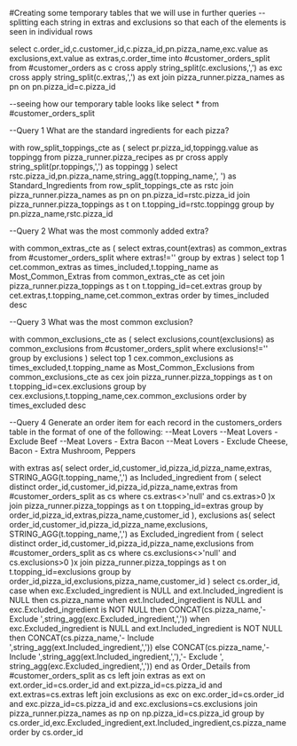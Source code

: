 #Creating some temporary tables that we will use in further queries
--splitting each string in extras and exclusions so that each of the elements is seen in individual rows

select c.order_id,c.customer_id,c.pizza_id,pn.pizza_name,exc.value as exclusions,ext.value as extras,c.order_time
	into #customer_orders_split
	from #customer_orders as c
	cross apply string_split(c.exclusions,',') as exc
	cross apply string_split(c.extras,',') as ext
	join pizza_runner.pizza_names as pn on
		pn.pizza_id=c.pizza_id

--seeing how our temporary table looks like
select * from #customer_orders_split

--Query 1 What are the standard ingredients for each pizza?

with row_split_toppings_cte as
(
	select pr.pizza_id,toppingg.value as toppingg
	from pizza_runner.pizza_recipes as pr
	cross apply string_split(pr.toppings,',') as toppingg
)
select rstc.pizza_id,pn.pizza_name,string_agg(t.topping_name,', ') as Standard_Ingredients
from row_split_toppings_cte as rstc
join pizza_runner.pizza_names as pn on
	pn.pizza_id=rstc.pizza_id
join pizza_runner.pizza_toppings as t on
	t.topping_id=rstc.toppingg
group by pn.pizza_name,rstc.pizza_id

--Query 2 What was the most commonly added extra?

with common_extras_cte as
(
	select extras,count(extras) as common_extras
	from #customer_orders_split
	where extras!=''
	group by extras
)
select top 1 cet.common_extras as times_included,t.topping_name as Most_Common_Extras
from common_extras_cte as cet
join pizza_runner.pizza_toppings as t on
	t.topping_id=cet.extras
group by cet.extras,t.topping_name,cet.common_extras
order by times_included desc

--Query 3 What was the most common exclusion?

with common_exclusions_cte as
(
	select exclusions,count(exclusions) as common_exclusions
	from #customer_orders_split
	where exclusions!=''
	group by exclusions
)
select top 1 cex.common_exclusions as times_excluded,t.topping_name as Most_Common_Exclusions
from common_exclusions_cte as cex
join pizza_runner.pizza_toppings as t on
	t.topping_id=cex.exclusions
group by cex.exclusions,t.topping_name,cex.common_exclusions
order by times_excluded desc

--Query 4 Generate an order item for each record in the customers_orders table in the format of one of the following:
--Meat Lovers
--Meat Lovers - Exclude Beef
--Meat Lovers - Extra Bacon
--Meat Lovers - Exclude Cheese, Bacon - Extra Mushroom, Peppers

with extras as(
	select order_id,customer_id,pizza_id,pizza_name,extras,
		STRING_AGG(t.topping_name,',') as Included_ingredient
	from 
		(
		select distinct order_id,customer_id,pizza_id,pizza_name,extras
		from 
		#customer_orders_split as cs
		where cs.extras<>'null' and cs.extras>0
		)x
		join pizza_runner.pizza_toppings as t on
			t.topping_id=extras
		group by order_id,pizza_id,extras,pizza_name,customer_id
),
exclusions as(
	select order_id,customer_id,pizza_id,pizza_name,exclusions,
		STRING_AGG(t.topping_name,',') as Excluded_ingredient
	from 
		(
		select distinct order_id,customer_id,pizza_id,pizza_name,exclusions
		from
		#customer_orders_split as cs
		where cs.exclusions<>'null' and cs.exclusions>0
		)x
	join pizza_runner.pizza_toppings as t on
		t.topping_id=exclusions
	group by order_id,pizza_id,exclusions,pizza_name,customer_id
)
select cs.order_id,
	case
		when exc.Excluded_ingredient is NULL and ext.Included_ingredient is NULL then cs.pizza_name
		when ext.Included_ingredient is NULL and exc.Excluded_ingredient is NOT NULL then 
			CONCAT(cs.pizza_name,'- Exclude ',string_agg(exc.Excluded_ingredient,','))
		when exc.Excluded_ingredient is NULL and ext.Included_ingredient is NOT NULL then
			CONCAT(cs.pizza_name,'- Include ',string_agg(ext.Included_ingredient,','))
		else
			CONCAT(cs.pizza_name,'- Include ',string_agg(ext.Included_ingredient,','),'- Exclude ',
				string_agg(exc.Excluded_ingredient,','))
	end as Order_Details
from #customer_orders_split as cs
left join extras as ext on
	ext.order_id=cs.order_id and ext.pizza_id=cs.pizza_id and ext.extras=cs.extras
left join exclusions as exc on
	exc.order_id=cs.order_id and exc.pizza_id=cs.pizza_id and exc.exclusions=cs.exclusions
join pizza_runner.pizza_names as np on
	np.pizza_id=cs.pizza_id
group by cs.order_id,exc.Excluded_ingredient,ext.Included_ingredient,cs.pizza_name
order by cs.order_id
